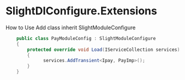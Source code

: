 # SlightDIConfigure.Extensions

How to Use  Add class inherit SlightModuleConfigure
```C#
    public class PayModuleConfig : SlightModuleConfigure
    {
        protected override void Load(IServiceCollection services)
        {
              services.AddTransient<Ipay, PayImp>();
        }
    }

```
